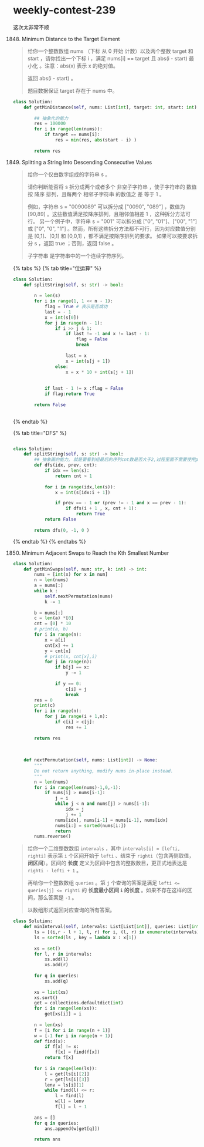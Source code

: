 # weekly-contest-239

这次太非常不顺

1848. Minimum Distance to the Target Element

> 给你一个整数数组 nums （下标 从 0 开始 计数）以及两个整数 target 和 start ，请你找出一个下标 i ，满足 nums\[i\] == target 且 abs\(i - start\) 最小化 。注意：abs\(x\) 表示 x 的绝对值。
>
> 返回 abs\(i - start\) 。
>
> 题目数据保证 target 存在于 nums 中。

```python
class Solution:
    def getMinDistance(self, nums: List[int], target: int, start: int) -> int:
        
        ## 抽象化的能力
        res = 100000
        for i in range(len(nums)):
            if target == nums[i]:
                res = min(res, abs(start - i) )
                
        return res
```

1849. Splitting a String Into Descending Consecutive Values

> 给你一个仅由数字组成的字符串 s 。
>
> 请你判断能否将 s 拆分成两个或者多个 非空子字符串 ，使子字符串的 数值 按 降序 排列，且每两个 相邻子字符串 的数值之 差 等于 1 。
>
> 例如，字符串 s = "0090089" 可以拆分成 \["0090", "089"\] ，数值为 \[90,89\] 。这些数值满足按降序排列，且相邻值相差 1 ，这种拆分方法可行。 另一个例子中，字符串 s = "001" 可以拆分成 \["0", "01"\]、\["00", "1"\] 或 \["0", "0", "1"\] 。然而，所有这些拆分方法都不可行，因为对应数值分别是 \[0,1\]、\[0,1\] 和 \[0,0,1\] ，都不满足按降序排列的要求。 如果可以按要求拆分 s ，返回 true ；否则，返回 false 。
>
> 子字符串 是字符串中的一个连续字符序列。

{% tabs %}
{% tab title="位运算" %}
```python
class Solution:
    def splitString(self, s: str) -> bool:
        
        n = len(s)
        for i in range(1, 1 << n - 1):
            flag = True # 表示是否成功
            last = - 1
            x = int(s[0])
            for j in range(n - 1):
                if i >> j & 1: 
                    if last != -1 and x != last - 1:
                        flag = False
                        break
                        
                    last = x 
                    x = int(s[j + 1])
                else:
                    x = x * 10 + int(s[j + 1])
                    
                    
            if last - 1 != x :flag = False
            if flag:return True
            
        return False
            
```
{% endtab %}

{% tab title="DFS" %}
```python

class Solution:
    def splitString(self, s: str) -> bool:
        ## 抽象画的能力, 就是要看到组最后的序列cnt数是否大于2,过程里面不需要使用pth这样容器记录过程
        def dfs(idx, prev, cnt):
            if idx == len(s):
                return cnt > 1
            
            for i in range(idx,len(s)):
                x = int(s[idx:i + 1])

                if prev == - 1 or (prev != - 1 and x == prev - 1):
                    if dfs(i + 1 , x, cnt + 1):
                        return True
            return False
        
        return dfs(0, -1, 0 )

```
{% endtab %}
{% endtabs %}



1850. Minimum Adjacent Swaps to Reach the Kth Smallest Number

```python
class Solution:
    def getMinSwaps(self, num: str, k: int) -> int:
        nums = [int(x) for x in num]
        n = len(nums)
        a = nums[:]
        while k :
            self.nextPermutation(nums)
            k -= 1
            
        b = nums[:]
        c = len(a) *[0]
        cnt = [0] * 10
        # print(a, b)
        for i in range(n):
            x = a[i]
            cnt[x] += 1
            y = cnt[x]
            # print(x, cnt[x],i)
            for j in range(n):
                if b[j] == x:
                    y -= 1
                    
                if y == 0:
                    c[i] = j
                    break
        res = 0
        print(c)
        for i in range(n):
            for j in range(i + 1,n):
                if c[i] > c[j]:
                    res += 1
                    
        return res
            
        
        
    def nextPermutation(self, nums: List[int]) -> None:
        """
        Do not return anything, modify nums in-place instead.
        """
        n = len(nums)
        for i in range(len(nums)-1,0,-1):
            if nums[i] > nums[i-1]:
                j = i
                while j < n and nums[j] > nums[i-1]:
                    idx = j
                    j += 1
                nums[idx], nums[i-1] = nums[i-1], nums[idx]
                nums[i:] = sorted(nums[i:])
                return
        nums.reverse()
```



> 给你一个二维整数数组 `intervals` ，其中 `intervals[i] = [lefti, righti]` 表示第 `i` 个区间开始于 `lefti` 、结束于 `righti`（包含两侧取值，**闭区间**）。区间的 **长度** 定义为区间中包含的整数数目，更正式地表达是 `righti - lefti + 1` 。
>
> 再给你一个整数数组 `queries` 。第 `j` 个查询的答案是满足 `lefti <= queries[j] <= righti` 的 **长度最小区间 `i` 的长度** 。如果不存在这样的区间，那么答案是 `-1` 。
>
> 以数组形式返回对应查询的所有答案。

```python
class Solution:
    def minInterval(self, intervals: List[List[int]], queries: List[int]) -> List[int]:
        ls = [(i,r - l + 1, l, r) for i, (l, r) in enumerate(intervals)]
        ls = sorted(ls , key = lambda x : x[1])
        
        xs = set()
        for l, r in intervals:
            xs.add(l)
            xs.add(r)
            
        for q in queries:
            xs.add(q)
            
        xs = list(xs)
        xs.sort()
        get = collections.defaultdict(int)
        for i in range(len(xs)):
            get[xs[i]] = i
        
        n = len(xs)
        f = [i for i in range(n + 1)]
        w = [-1 for i in range(n + 1)]
        def find(x):
            if f[x] != x:
                f[x] = find(f[x])
            return f[x]
        
        for i in range(len(ls)):
            l = get[ls[i][2]]
            r = get[ls[i][3]]
            lenv = ls[i][1]
            while find(l) <= r:
                l = find(l)
                w[l] = lenv
                f[l] = l + 1
        
        ans = []
        for q in queries:
            ans.append(w[get[q]])
            
        return ans
            
```

